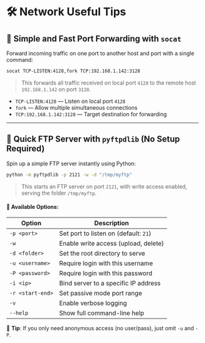 # 🛠️ Network Useful Tips

## 🚀 Simple and Fast Port Forwarding with `socat`

Forward incoming traffic on one port to another host and port with a single command:

```bash
socat TCP-LISTEN:4128,fork TCP:192.168.1.142:3128
```

> This forwards all traffic received on local port `4128` to the remote host `192.168.1.142` on port `3128`.

* `TCP-LISTEN:4128` — Listen on local port `4128`
* `fork` — Allow multiple simultaneous connections
* `TCP:192.168.1.142:3128` — Target destination for forwarding

---

## 🚀 Quick FTP Server with `pyftpdlib` (No Setup Required)

Spin up a simple FTP server instantly using Python:

```bash
python -m pyftpdlib -p 2121 -w -d "/tmp/myftp"
```

> This starts an FTP server on port `2121`, with write access enabled, serving the folder `/tmp/myftp`.

#### 📄 Available Options:

| Option           | Description                           |
| ---------------- | ------------------------------------- |
| `-p <port>`      | Set port to listen on (default: `21`) |
| `-w`             | Enable write access (upload, delete)  |
| `-d <folder>`    | Set the root directory to serve       |
| `-u <username>`  | Require login with this username      |
| `-P <password>`  | Require login with this password      |
| `-i <ip>`        | Bind server to a specific IP address  |
| `-r <start-end>` | Set passive mode port range           |
| `-v`             | Enable verbose logging                |
| `--help`         | Show full command-line help           |

📝 **Tip**: If you only need anonymous access (no user/pass), just omit `-u` and `-P`.
